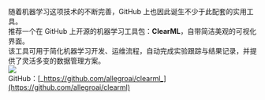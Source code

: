 随着机器学习这项技术的不断完善，GitHub 上也因此诞生不少于此配套的实用工具。<br />推荐一个在 GitHub 上开源的机器学习工具包：**ClearML**，自带简洁美观的可视化界面。<br />该工具可用于简化机器学习开发、运维流程，自动完成实验跟踪与结果记录，并提供了灵活多变的数据管理方案。<br />![](https://cdn.nlark.com/yuque/0/2022/gif/396745/1655996303026-37295ae7-50e9-4e78-9328-af7b3e07a540.gif#clientId=u97bd1eb0-18f3-4&from=paste&id=u6f7f98b6&originHeight=607&originWidth=1079&originalType=url&ratio=1&rotation=0&showTitle=false&status=done&style=none&taskId=u13a69adb-6528-4344-b073-15d13cd6bfe&title=)<br />GitHub：[_https://github.com/allegroai/clearml_](https://github.com/allegroai/clearml)
